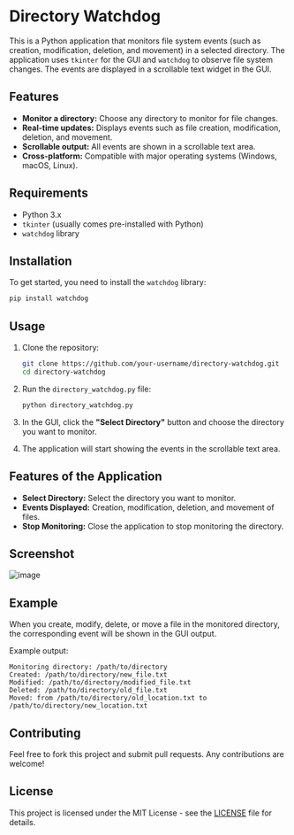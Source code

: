 
# Directory Watchdog

This is a Python application that monitors file system events (such as creation, modification, deletion, and movement) in a selected directory. The application uses `tkinter` for the GUI and `watchdog` to observe file system changes. The events are displayed in a scrollable text widget in the GUI.

## Features
- **Monitor a directory:** Choose any directory to monitor for file changes.
- **Real-time updates:** Displays events such as file creation, modification, deletion, and movement.
- **Scrollable output:** All events are shown in a scrollable text area.
- **Cross-platform:** Compatible with major operating systems (Windows, macOS, Linux).

## Requirements
- Python 3.x
- `tkinter` (usually comes pre-installed with Python)
- `watchdog` library

## Installation

To get started, you need to install the `watchdog` library:

```bash
pip install watchdog
```

## Usage

1. Clone the repository:
   ```bash
   git clone https://github.com/your-username/directory-watchdog.git
   cd directory-watchdog
   ```

2. Run the `directory_watchdog.py` file:
   ```bash
   python directory_watchdog.py
   ```

3. In the GUI, click the **"Select Directory"** button and choose the directory you want to monitor. 
4. The application will start showing the events in the scrollable text area. 

## Features of the Application

- **Select Directory:** Select the directory you want to monitor.
- **Events Displayed:** Creation, modification, deletion, and movement of files.
- **Stop Monitoring:** Close the application to stop monitoring the directory.

## Screenshot

![image](https://github.com/user-attachments/assets/d57bde8f-ac55-4e91-9e50-634a2453a1d7)


## Example

When you create, modify, delete, or move a file in the monitored directory, the corresponding event will be shown in the GUI output.

Example output:

```
Monitoring directory: /path/to/directory
Created: /path/to/directory/new_file.txt
Modified: /path/to/directory/modified_file.txt
Deleted: /path/to/directory/old_file.txt
Moved: from /path/to/directory/old_location.txt to /path/to/directory/new_location.txt
```

## Contributing

Feel free to fork this project and submit pull requests. Any contributions are welcome!

## License

This project is licensed under the MIT License - see the [LICENSE](LICENSE) file for details.
